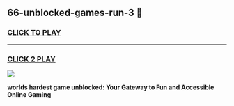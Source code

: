 
## 66-unblocked-games-run-3 👋
<h3>
<a href="https://premium.freeplayer.one?title=66-unblocked-games-run-3&ref=14F">CLICK TO PLAY</a></h3>
<hr>

<h3>
<a href="https://premium.freeplayer.one?title=66-unblocked-games-run-3&ref=14F">CLICK 2 PLAY</a>
  
</h3>

<a href="https://premium.freeplayer.one?title=66-unblocked-games-run-3&ref=12F/"><img src="https://clearcache.store/games.png"></a>


**worlds hardest game unblocked: Your Gateway to Fun and Accessible Online Gaming**
